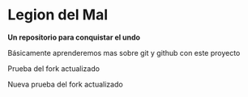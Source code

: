 # Legion del Mal
**Un repositorio para conquistar el undo**


Básicamente aprenderemos mas sobre git y github con este proyecto

Prueba del fork actualizado

Nueva prueba del fork actualizado
